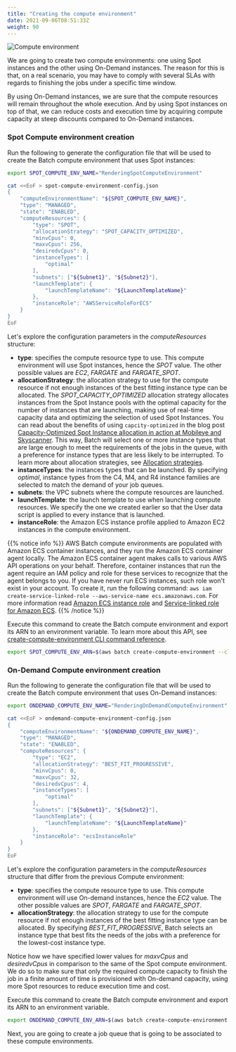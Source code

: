 ```yaml
---
title: "Creating the compute environment"
date: 2021-09-06T08:51:33Z
weight: 90
---
```


![Compute environment](/images/rendering-with-batch/CE.png)

We are going to create two compute environments: one using Spot instances and the other using On-Demand instances. The reason for this is that, on a real scenario, you may have to comply with several SLAs with regards to finishing the jobs under a specific time window.

By using On-Demand instances, we are sure that the compute resources will remain throughout the whole execution. And by using Spot instances on top of that, we can reduce costs and execution time by acquiring compute capacity at steep discounts compared to On-Demand instances.

### Spot Compute environment creation

Run the following to generate the configuration file that will be used to create the Batch compute environment that uses Spot instances:

```bash
export SPOT_COMPUTE_ENV_NAME="RenderingSpotComputeEnvironment"

cat <<EoF > spot-compute-environment-config.json
{
    "computeEnvironmentName": "${SPOT_COMPUTE_ENV_NAME}",
    "type": "MANAGED",
    "state": "ENABLED",
    "computeResources": {
        "type": "SPOT",
        "allocationStrategy": "SPOT_CAPACITY_OPTIMIZED",
        "minvCpus": 0,
        "maxvCpus": 256,
        "desiredvCpus": 0,
        "instanceTypes": [
            "optimal"
        ],
        "subnets": ["${Subnet1}", "${Subnet2}"],
        "launchTemplate": {
            "launchTemplateName": "${LaunchTemplateName}"
        },
        "instanceRole": "AWSServiceRoleForECS"
    }
}
EoF
```

Let's explore the configuration parameters in the *computeResources* structure:

- **type**: specifies the compute resource type to use. This compute environment will use Spot instances, hence the *SPOT* value. The other possible values are *EC2*, *FARGATE* and *FARGATE_SPOT*.
- **allocationStrategy**: the allocation strategy to use for the compute resource if not enough instances of the best fitting instance type can be allocated. The *SPOT_CAPACITY_OPTIMIZED* allocation strategy allocates instances from the Spot Instance pools with the optimal capacity for the number of instances that are launching, making use of real-time capacity data and optimizing the selection of used Spot Instances. You can read about the benefits of using `capcity-optimized` in the blog post [Capacity-Optimized Spot Instance allocation in action at Mobileye and Skyscanner](https://aws.amazon.com/blogs/aws/capacity-optimized-spot-instance-allocation-in-action-at-mobileye-and-skyscanner/). This way, Batch will select one or more instance types that are large enough to meet the requirements of the jobs in the queue, with a preference for instance types that are less likely to be interrupted. To learn more about allocation strategies, see [Allocation strategies](https://docs.aws.amazon.com/batch/latest/userguide/allocation-strategies.html).
- **instanceTypes**: the instances types that can be launched. By specifying *optimal*, instance types from the C4, M4, and R4 instance families are selected to match the demand of your job queues.
- **subnets**: the VPC subnets where the compute resources are launched.
- **launchTemplate**: the launch template to use when launching compute resources. We specify the one we created earlier so that the User data script is applied to every instance that is launched.
- **instanceRole**: the Amazon ECS instance profile applied to Amazon EC2 instances in the compute environment.

{{% notice info %}}
AWS Batch compute environments are populated with Amazon ECS container instances, and they run the Amazon ECS container agent locally. The Amazon ECS container agent makes calls to various AWS API operations on your behalf. Therefore, container instances that run the agent require an IAM policy and role for these services to recognize that the agent belongs to you. If you have never run ECS instances, such role won't exist in your account. To create it, run the following command: `aws iam create-service-linked-role --aws-service-name ecs.amazonaws.com`. For more information read [Amazon ECS instance role](https://docs.aws.amazon.com/batch/latest/userguide/instance_IAM_role.html) and [Service-linked role for Amazon ECS](https://docs.aws.amazon.com/AmazonECS/latest/developerguide/using-service-linked-roles.html).
{{% /notice %}}

Execute this command to create the Batch compute environment and export its ARN to an environment variable. To learn more about this API, see [create-compute-environment CLI command reference](https://docs.aws.amazon.com/cli/latest/reference/batch/create-compute-environment.html).

```bash
export SPOT_COMPUTE_ENV_ARN=$(aws batch create-compute-environment --cli-input-json file://spot-compute-environment-config.json | jq -r '.computeEnvironmentArn')
```

### On-Demand Compute environment creation

Run the following to generate the configuration file that will be used to create the Batch compute environment that uses On-Demand instances:

```bash
export ONDEMAND_COMPUTE_ENV_NAME="RenderingOnDemandComputeEnvironment"

cat <<EoF > ondemand-compute-environment-config.json
{
    "computeEnvironmentName": "${ONDEMAND_COMPUTE_ENV_NAME}",
    "type": "MANAGED",
    "state": "ENABLED",
    "computeResources": {
        "type": "EC2",
        "allocationStrategy": "BEST_FIT_PROGRESSIVE",
        "minvCpus": 0,
        "maxvCpus": 32,
        "desiredvCpus": 4,
        "instanceTypes": [
            "optimal"
        ],
        "subnets": ["${Subnet1}", "${Subnet2}"],
        "launchTemplate": {
            "launchTemplateName": "${LaunchTemplateName}"
        },
        "instanceRole": "ecsInstanceRole"
    }
}
EoF
```

Let's explore the configuration parameters in the *computeResources* structure that differ from the previous Compute environment:

- **type**: specifies the compute resource type to use. This compute environment will use On-demand instances, hence the *EC2* value. The other possible values are *SPOT*, *FARGATE* and *FARGATE_SPOT*.
- **allocationStrategy**: the allocation strategy to use for the compute resource if not enough instances of the best fitting instance type can be allocated. By specifying *BEST_FIT_PROGRESSIVE*, Batch selects an instance type that best fits the needs of the jobs with a preference for the lowest-cost instance type.

Notice how we have specified lower values for *maxvCpus* and *desiredvCpus* in comparison to the same of the Spot compute environment. We do so to make sure that only the required compute capacity to finish the job in a finite amount of time is provisioned with On-demand capacity, using more Spot resources to reduce execution time and cost.

Execute this command to create the Batch compute environment and export its ARN to an environment variable.

```bash
export ONDEMAND_COMPUTE_ENV_ARN=$(aws batch create-compute-environment --cli-input-json file://ondemand-compute-environment-config.json | jq -r '.computeEnvironmentArn')
```

Next, you are going to create a job queue that is going to be associated to these compute environments.
